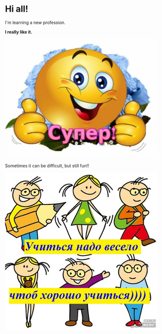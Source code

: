 # Hi all!

I'm learning a new profession.

**I really like it.**

![super](super-smailiki-kartinki-1-1.jpg)

Sometimes it can be difficult, but still fun!!

![funny](funny-kartinki-2.jpg)


